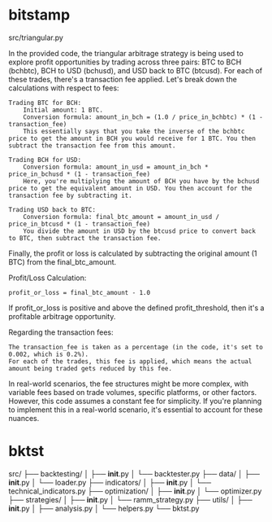 # bitstamp
src/triangular.py 

In the provided code, the triangular arbitrage strategy is being used to explore profit opportunities by trading across three pairs: BTC to BCH (bchbtc), BCH to USD (bchusd), and USD back to BTC (btcusd). For each of these trades, there's a transaction fee applied. Let's break down the calculations with respect to fees:

    Trading BTC for BCH:
        Initial amount: 1 BTC.
        Conversion formula: amount_in_bch = (1.0 / price_in_bchbtc) * (1 - transaction_fee)
        This essentially says that you take the inverse of the bchbtc price to get the amount in BCH you would receive for 1 BTC. You then subtract the transaction fee from this amount.

    Trading BCH for USD:
        Conversion formula: amount_in_usd = amount_in_bch * price_in_bchusd * (1 - transaction_fee)
        Here, you're multiplying the amount of BCH you have by the bchusd price to get the equivalent amount in USD. You then account for the transaction fee by subtracting it.

    Trading USD back to BTC:
        Conversion formula: final_btc_amount = amount_in_usd / price_in_btcusd * (1 - transaction_fee)
        You divide the amount in USD by the btcusd price to convert back to BTC, then subtract the transaction fee.

Finally, the profit or loss is calculated by subtracting the original amount (1 BTC) from the final_btc_amount.

Profit/Loss Calculation:

    profit_or_loss = final_btc_amount - 1.0

If profit_or_loss is positive and above the defined profit_threshold, then it's a profitable arbitrage opportunity.

Regarding the transaction fees:

    The transaction_fee is taken as a percentage (in the code, it's set to 0.002, which is 0.2%).
    For each of the trades, this fee is applied, which means the actual amount being traded gets reduced by this fee.

In real-world scenarios, the fee structures might be more complex, with variable fees based on trade volumes, specific platforms, or other factors. However, this code assumes a constant fee for simplicity. If you're planning to implement this in a real-world scenario, it's essential to account for these nuances.


# bktst
src/
├── backtesting/
│   ├── __init__.py
│   └── backtester.py
├── data/
│   ├── __init__.py
│   └── loader.py
├── indicators/
│   ├── __init__.py
│   └── technical_indicators.py
├── optimization/
│   ├── __init__.py
│   └── optimizer.py
├── strategies/
│   ├── __init__.py
│   └── ramm_strategy.py
├── utils/
│   ├── __init__.py
│   ├── analysis.py
│   └── helpers.py
└── bktst.py

